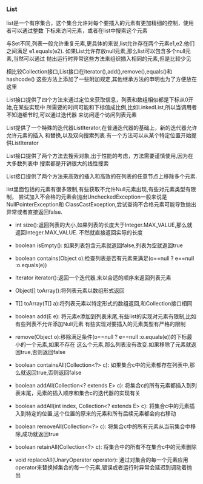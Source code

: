 ### List
list是一个有序集合，这个集合允许对每个要插入的元素有更加精细的控制，使用者可以通过整数
下标来访问元素，或者在list中搜索这个元素

与Set不同,列表一般允许重复元素,更具体的来说,list允许存在两个元素e1,e2.他们之间满足
e1.equals(e2). 如果List允许存放null元素,那么list可以包含多个null元素,当然可以通过
抛出运行时异常这些方法来组织插入相同的元素,但是比较少见

相比较Collection接口,List接口在iterator(),add(),remove(),equals()和hashcode()
这些方法上添加了一些附加规定,其他继承方法的申明也为了方便放在这里

List接口提供了四个方法来通过定位来获取信息，列表和数组相似都是下标从0开始,在某些实现中
所需要的时间可能和下标值成比例,比如LinkedList,所以当调用者不知道细节时,可以通过迭代器
来访问逐个访问列表元素

List提供了一个特殊的迭代器ListIterator,在普通迭代器的基础上，新的迭代器允许允许元素的插入
和替换,以及双向搜索列表.有一个方法可以从某个特定位置开始提供ListIterator

List接口提供了两个方法去搜索对象,出于性能的考虑，方法需要谨慎使用,因为在大多数列表中
搜索都是开销很大的线性搜索

List接口提供了两个方法来高效的插入和高效的在列表的任意节点上移除多个元素.

list里面包括的元素有很多限制,有些获取不允许Null元素出现,有些对元素类型有限制，
尝试加入不合格的元素会抛出UncheckedException一般来说是NullPointerException和
ClassCastException,尝试查询不合格元素可能导致抛出异常或者直接返回false.


* int size():返回列表的大小,如果列表的长度大于Integer.MAX_VALUE,那么就返回Integer.MAX_VALUE.
不然就直接返回实际的长度

* boolean isEmpty(): 如果列表包含元素就返回false,列表为空就返回true
* boolean contains(Object o):检查列表是否有元素来满足(o==null ? e==null :o.equals(e))
* Iterator<E> iterator():返回一个迭代器,来以合适的顺序来返回列表元素
* Object[] toArray():将列表元素以数组形式返回
* T[] toArray(T[] a):将列表元素以特定形式的数组返回,和Collection接口相同
* boolean add(E e): 将元素e添加到列表末尾,有些list的实现对元素有限制,比如有些列表不允许添加Null元素
有些实现对要插入的元素类型有严格的限制

* remove(Object o):移除满足条件(o==null ? e==null :o.equals(e))的下标最小的一个元素,如果不存在
这么个元素,那么列表没有改变.如果移除了元素就返回true,否则返回false

* boolean containsAll(Collection<?> c):
如果集合c中的元素都存在列表中,那么就返回true,否则返回false

* boolean addAll(Collection<? extends E> c):
将集合c的所有元素都插入到列表末尾，元素的插入顺序和集合c的迭代器的实现有关

* boolean addAll(int index, Collection<? extends E> c):
将集合c中的元素插入到特定的位置,这个位置的原来的元素和所有后续元素都会向右移动

* boolean removeAll(Collection<?> c):
将集合c中的所有元素从当前集合中移除,成功就返回true

* boolean retainAll(Collection<?> c):
将集合中的所有不在集合c中的元素删除

* void replaceAll(UnaryOperator<E> operator):
通过对集合的每一个元素应用operator来替换掉集合的每一个元素,错误或者运行时异常会延迟到调动着抛出


